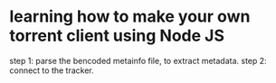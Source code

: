 # learning how to make your own torrent client using Node JS

step 1: parse the bencoded metainfo file, to extract metadata.
step 2: connect to the tracker.
